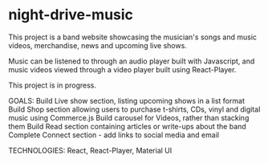 # night-drive-music

This project is a band website showcasing the musician's songs and music videos, merchandise, news and upcoming live shows.

Music can be listened to through an audio player built with Javascript, and music videos viewed through a video player built using React-Player.

This project is in progress.

GOALS:
Build Live show section, listing upcoming shows in a list format
Build Shop section allowing users to purchase t-shirts, CDs, vinyl and digital music using Commerce.js
Build carousel for Videos, rather than stacking them
Build Read section containing articles or write-ups about the band
Complete Connect section - add links to social media and email


TECHNOLOGIES:
React, React-Player, Material UI
